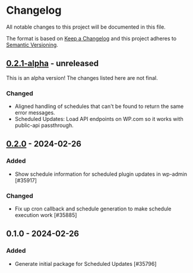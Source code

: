 # Changelog

All notable changes to this project will be documented in this file.

The format is based on [Keep a Changelog](https://keepachangelog.com/en/1.0.0/)
and this project adheres to [Semantic Versioning](https://semver.org/spec/v2.0.0.html).

## [0.2.1-alpha] - unreleased

This is an alpha version! The changes listed here are not final.

### Changed
- Aligned handling of schedules that can't be found to return the same error messages.
- Scheduled Updates: Load API endpoints on WP.com so it works with public-api passthrough.

## [0.2.0] - 2024-02-26
### Added
- Show schedule information for scheduled plugin updates in wp-admin [#35917]

### Changed
- Fix up cron callback and schedule generation to make schedule execution work [#35885]

## 0.1.0 - 2024-02-26
### Added
- Generate initial package for Scheduled Updates [#35796]

[0.2.1-alpha]: https://github.com/Automattic/scheduled-updates/compare/v0.2.0...v0.2.1-alpha
[0.2.0]: https://github.com/Automattic/scheduled-updates/compare/v0.1.0...v0.2.0
